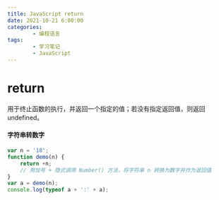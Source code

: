 ```yaml
---
title: JavaScript return
date: 2021-10-21 6:00:00
categories:
        - 编程语言
tags:
        - 学习笔记
        - JavaScript
---
```


# return

用于终止函数的执行，并返回一个指定的值；若没有指定返回值，则返回 undefined。

#### 字符串转数字

```JavaScript
var n = '18';
function demo(n) {
	return +n;
	// 用加号 + 隐式调用 Number() 方法，将字符串 n 转换为数字并作为返回值
}
var a = demo(n);
console.log(typeof a + ':' + a);
```
